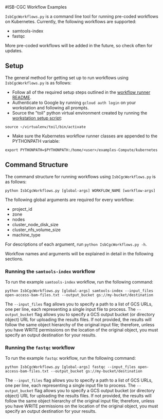 #ISB-CGC Workflow Examples 

`IsbCgcWorkflows.py` is a command line tool for running pre-coded workflows on Kubernetes.  Currently, the following workflows are supported:
- samtools-index
- fastqc

More pre-coded workflows will be added in the future, so check often for updates.

## Setup

The general method for getting set up to run workflows using `IsbCgcWorkflows.py` is as follows:
- Follow all of the required setup steps outlined in the [workflow runner README](../../README.md).
- Authenticate to Google by running `gcloud auth login` on your workstation and following all prompts.
- Source the "toil" python virtual environment created by running the [workstation setup script](../../workstation_setup.sh):
```
source ~/virtualenv/toil/bin/activate
```
- Make sure the Kubernetes workflow runner classes are appended to the PYTHONPATH variable:
```
export PYTHONPATH=$PYTHONPATH:/home/<user>/examples-Compute/kubernetes
```

## Command Structure

The command structure for running workflows using `IsbCgcWorkflows.py` is as follows:

```
python IsbCgcWorkflows.py [global-args] WORKFLOW_NAME [workflow-args]
```
The following global arguments are required for every workflow:
- project_id
- zone
- nodes
- cluster_node_disk_size
- cluster_nfs_volume_size
- machine_type

For descriptions of each argument, run `python IsbCgcWorkflows.py -h`.

Workflow names and arguments will be explained in detail in the following sections.

### Running the `samtools-index` workflow

To run the example `samtools-index` workflow, run the following command:

```
python IsbCgcWorkflows.py [global-args] samtools-index --input_files open-access-bam-files.txt --output_bucket gs://my-bucket/destination
```

The `--input_files` flag allows you to specify a path to a list of GCS URLs, one per line, each representing a single input file to process.
The `--output_bucket` flag allows you to specify a GCS output bucket (or directory object) URL for uploading the results files.  If not provided, the results will follow the same object hierarchy of the original input file; therefore, unless you have WRITE permissions on the location of the original object, you must specify an output destination for your results.

### Running the `fastqc` workflow

To run the example `fastqc` workflow, run the following command:

```
python IsbCgcWorkflows.py [global-args] fastqc --input_files open-access-bam-files.txt --output_bucket gs://my-bucket/destination
```

The `--input_files` flag allows you to specify a path to a list of GCS URLs, one per line, each representing a single input file to process.
The `--output_bucket` flag allows you to specify a GCS output bucket (or directory object) URL for uploading the results files.  If not provided, the results will follow the same object hierarchy of the original input file; therefore, unless you have WRITE permissions on the location of the original object, you must specify an output destination for your results.
